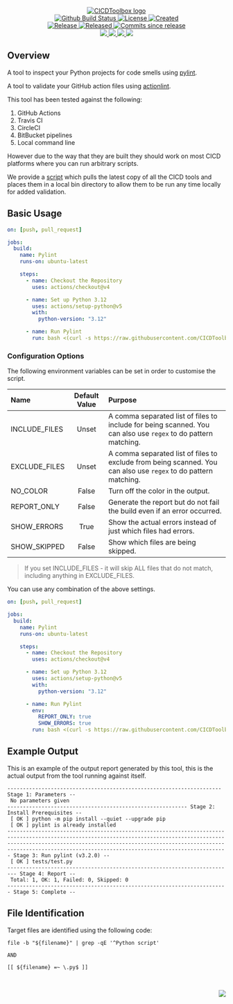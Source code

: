 <!-- markdownlint-disable -->
<p align="center">
    <a href="https://github.com/CICDToolbox/">
        <img src="https://cdn.wolfsoftware.com/assets/images/github/organisations/cicdtoolbox/black-and-white-circle-256.png" alt="CICDToolbox logo" />
    </a>
    <br />
    <a href="https://github.com/CICDToolbox/pylint/actions/workflows/cicd.yml">
        <img src="https://img.shields.io/github/actions/workflow/status/CICDToolbox/pylint/cicd.yml?branch=master&label=build%20status&style=for-the-badge" alt="Github Build Status" />
    </a>
    <a href="https://github.com/CICDToolbox/pylint/blob/master/LICENSE.md">
        <img src="https://img.shields.io/github/license/CICDToolbox/pylint?color=blue&label=License&style=for-the-badge" alt="License">
    </a>
    <a href="https://github.com/CICDToolbox/pylint">
        <img src="https://img.shields.io/github/created-at/CICDToolbox/pylint?color=blue&label=Created&style=for-the-badge" alt="Created">
    </a>
    <br />
    <a href="https://github.com/CICDToolbox/pylint/releases/latest">
        <img src="https://img.shields.io/github/v/release/CICDToolbox/pylint?color=blue&label=Latest%20Release&style=for-the-badge" alt="Release">
    </a>
    <a href="https://github.com/CICDToolbox/pylint/releases/latest">
        <img src="https://img.shields.io/github/release-date/CICDToolbox/pylint?color=blue&label=Released&style=for-the-badge" alt="Released">
    </a>
    <a href="https://github.com/CICDToolbox/pylint/releases/latest">
        <img src="https://img.shields.io/github/commits-since/CICDToolbox/pylint/latest.svg?color=blue&style=for-the-badge" alt="Commits since release">
    </a>
    <br />
    <a href="https://github.com/CICDToolbox/pylint/blob/master/.github/CODE_OF_CONDUCT.md">
        <img src="https://img.shields.io/badge/Code%20of%20Conduct-blue?style=for-the-badge" />
    </a>
    <a href="https://github.com/CICDToolbox/pylint/blob/master/.github/CONTRIBUTING.md">
        <img src="https://img.shields.io/badge/Contributing-blue?style=for-the-badge" />
    </a>
    <a href="https://github.com/CICDToolbox/pylint/blob/master/.github/SECURITY.md">
        <img src="https://img.shields.io/badge/Report%20Security%20Concern-blue?style=for-the-badge" />
    </a>
    <a href="https://github.com/CICDToolbox/pylint/issues">
        <img src="https://img.shields.io/badge/Get%20Support-blue?style=for-the-badge" />
    </a>
</p>

## Overview

A tool to inspect your Python projects for code smells using [pylint](https://pypi.org/project/pylint/).

A tool to validate your GitHub action files using [actionlint](https://github.com/rhysd/actionlint).

This tool has been tested against the following:

1. GitHub Actions
2. Travis CI
3. CircleCI
4. BitBucket pipelines
5. Local command line

However due to the way that they are built they should work on most CICD platforms where you can run arbitrary scripts.

We provide a [script](https://github.com/CICDToolbox/get-all-tools) which pulls the latest copy of all the CICD tools and
places them in a local bin directory to allow them to be run any time locally for added validation.

## Basic Usage

```yml
on: [push, pull_request]

jobs:
  build:
    name: Pylint
    runs-on: ubuntu-latest

    steps:
      - name: Checkout the Repository
        uses: actions/checkout@v4

      - name: Set up Python 3.12
        uses: actions/setup-python@v5
        with:
          python-version: "3.12"

      - name: Run Pylint
        run: bash <(curl -s https://raw.githubusercontent.com/CICDToolbox/pylint/master/pipeline.sh)
```

### Configuration Options

The following environment variables can be set in order to customise the script.

| Name          | Default Value | Purpose                                                                                                         |
| :------------ | :-----------: | :-------------------------------------------------------------------------------------------------------------- |
| INCLUDE_FILES |     Unset     | A comma separated list of files to include for being scanned. You can also use `regex` to do pattern matching.  |
| EXCLUDE_FILES |     Unset     | A comma separated list of files to exclude from being scanned. You can also use `regex` to do pattern matching. |
| NO_COLOR      |     False     | Turn off the color in the output.                                                                               |
| REPORT_ONLY   |     False     | Generate the report but do not fail the build even if an error occurred.                                        |
| SHOW_ERRORS   |     True      | Show the actual errors instead of just which files had errors.                                                  |
| SHOW_SKIPPED  |     False     | Show which files are being skipped.                                                                             |

> If you set INCLUDE_FILES - it will skip ALL files that do not match, including anything in EXCLUDE_FILES.

You can use any combination of the above settings.

```yml
on: [push, pull_request]

jobs:
  build:
    name: Pylint
    runs-on: ubuntu-latest

    steps:
      - name: Checkout the Repository
        uses: actions/checkout@v4

      - name: Set up Python 3.12
        uses: actions/setup-python@v5
        with:
          python-version: "3.12"

      - name: Run Pylint
        env:
          REPORT_ONLY: true
          SHOW_ERRORS: true
        run: bash <(curl -s https://raw.githubusercontent.com/CICDToolbox/pylint/master/pipeline.sh)
```

## Example Output

This is an example of the output report generated by this tool, this is the actual output from the tool running against itself.

```
--------------------------------------------------------------------- Stage 1: Parameters --
 No parameters given
---------------------------------------------------------- Stage 2: Install Prerequisites --
 [ OK ] python -m pip install --quiet --upgrade pip
 [ OK ] pylint is already installed
----------------------------------------------------------------------------------------------------------------------------------------------------------------------------------------------------------------------------------------------------------------------------------------- Stage 3: Run pylint (v3.2.0) --
 [ OK ] tests/test.py
------------------------------------------------------------------------- Stage 4: Report --
 Total: 1, OK: 1, Failed: 0, Skipped: 0
----------------------------------------------------------------------- Stage 5: Complete --
```

## File Identification

Target files are identified using the following code:

```shell
file -b "${filename}" | grep -qE '^Python script'

AND

[[ ${filename} =~ \.py$ ]]
```

<br />
<p align="right"><a href="https://wolfsoftware.com/"><img src="https://img.shields.io/badge/Created%20by%20Wolf%20on%20behalf%20of%20Wolf%20Software-blue?style=for-the-badge" /></a></p>
